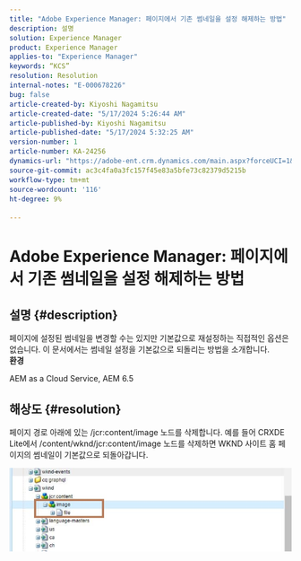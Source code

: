 ```yaml
---
title: "Adobe Experience Manager: 페이지에서 기존 썸네일을 설정 해제하는 방법"
description: 설명
solution: Experience Manager
product: Experience Manager
applies-to: "Experience Manager"
keywords: “KCS”
resolution: Resolution
internal-notes: "E-000678226"
bug: false
article-created-by: Kiyoshi Nagamitsu
article-created-date: "5/17/2024 5:26:44 AM"
article-published-by: Kiyoshi Nagamitsu
article-published-date: "5/17/2024 5:32:25 AM"
version-number: 1
article-number: KA-24256
dynamics-url: "https://adobe-ent.crm.dynamics.com/main.aspx?forceUCI=1&pagetype=entityrecord&etn=knowledgearticle&id=347ba20a-0e14-ef11-9f89-6045bd06eea5"
source-git-commit: ac3c4fa0a3fc157f45e83a5bfe73c82379d5215b
workflow-type: tm+mt
source-wordcount: '116'
ht-degree: 9%

---
```


# Adobe Experience Manager: 페이지에서 기존 썸네일을 설정 해제하는 방법

## 설명 {#description}

페이지에 설정된 썸네일을 변경할 수는 있지만 기본값으로 재설정하는 직접적인 옵션은 없습니다. 이 문서에서는 썸네일 설정을 기본값으로 되돌리는 방법을 소개합니다.<br>
<b>환경</b>

AEM as a Cloud Service, AEM 6.5


## 해상도 {#resolution}


페이지 경로 아래에 있는 /jcr:content/image 노드를 삭제합니다. 예를 들어 CRXDE Lite에서 /content/wknd/jcr:content/image 노드를 삭제하면 WKND 사이트 홈 페이지의 썸네일이 기본값으로 되돌아갑니다.

![](assets/7ba6cb6c-0e14-ef11-9f89-6045bd06eea5.png)

